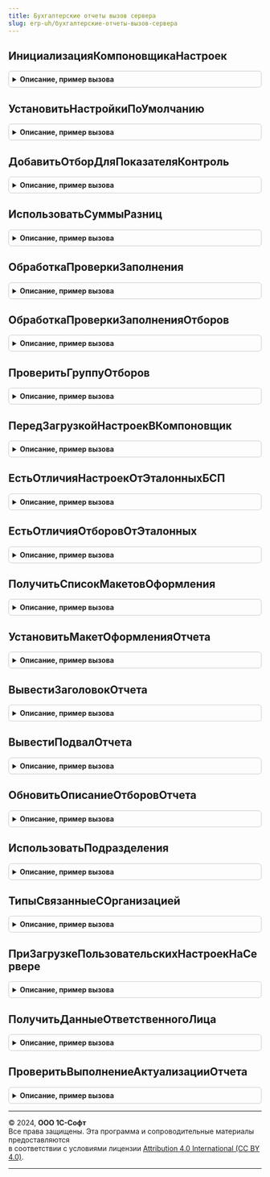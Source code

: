 ```yaml
---
title: Бухгалтерские отчеты вызов сервера
slug: erp-uh/бухгалтерские-отчеты-вызов-сервера
---
```



## ИнициализацияКомпоновщикаНастроек
<details style="margin: 1em 0; padding: 0.5em; border: 1px solid #ccc; border-radius: 6px;">

<summary style="font-weight: bold; cursor: pointer;">Описание, пример вызова</summary>

```bsl

// Инициализирует компоновщик настроек отчета.
//
// Параметры:
//	Форма - ФормаКлиентскогоПриложения - Форма отчета.
//	ОрганизацияИзменилась - Булево - При вызове инициализации из-за изменения организации необходимо передать Истина.
//	ИмяВариантаНастроек - Строка - Имя варианта настроек.
//
Процедура ИнициализацияКомпоновщикаНастроек(Форма, ОрганизацияИзменилась = Ложь, ИмяВариантаНастроек = "") Экспорт
```

Пример вызова
```bsl
БухгалтерскиеОтчетыВызовСервера.ИнициализацияКомпоновщикаНастроек(Форма, ОрганизацияИзменилась, ИмяВариантаНастроек);
```
</details>

## УстановитьНастройкиПоУмолчанию
<details style="margin: 1em 0; padding: 0.5em; border: 1px solid #ccc; border-radius: 6px;">

<summary style="font-weight: bold; cursor: pointer;">Описание, пример вызова</summary>

```bsl

// Устанавливает для отчета настройки по умолчанию.
//
// Параметры:
//	ФормаОтчета - ФормаКлиентскогоПриложения - Форма отчета.
//
Процедура УстановитьНастройкиПоУмолчанию(ФормаОтчета) Экспорт
```

Пример вызова
```bsl
БухгалтерскиеОтчетыВызовСервера.УстановитьНастройкиПоУмолчанию(ФормаОтчета) 
```
</details>

## ДобавитьОтборДляПоказателяКонтроль
<details style="margin: 1em 0; padding: 0.5em; border: 1px solid #ccc; border-radius: 6px;">

<summary style="font-weight: bold; cursor: pointer;">Описание, пример вызова</summary>

```bsl

//++ НЕ УТ

// Устанавливает отбор по показателю "Контроль".
//
// Параметры:
//	ПараметрыОтчета - Структура - Содержит ключи вида "ПоказательБУ", "ПоказательНУ" и др.
//	КомпоновщикНастроек - КомпоновщикНастроекКомпоновкиДанных - Компоновщик настроек СКД.
//	ВПользовательскиеНастройки - Булево - Определяет место добавления отбора.
//		Если Истина, то в пользовательские настройки, иначе - в обычные.
//
Процедура ДобавитьОтборДляПоказателяКонтроль(ПараметрыОтчета, КомпоновщикНастроек, ВПользовательскиеНастройки = Истина) Экспорт
```

Пример вызова
```bsl
БухгалтерскиеОтчетыВызовСервера.ДобавитьОтборДляПоказателяКонтроль(ПараметрыОтчета, КомпоновщикНастроек, ВПользовательскиеНастройки);
```
</details>

## ИспользоватьСуммыРазниц
<details style="margin: 1em 0; padding: 0.5em; border: 1px solid #ccc; border-radius: 6px;">

<summary style="font-weight: bold; cursor: pointer;">Описание, пример вызова</summary>

```bsl

// Определяет, используются ли в периоде отчета (на дату начала или окончания периода) показатели сумм разниц по ПБУ 18.
//
// Параметры:
//  Организация   - СправочникСсылка.Организации
//  НачалоПериода - Дата
//  КонецПериода  - Дата
//
// Возвращаемое значение:
//  Булево - Истина, если показатели сумм разниц следует использовать в отчете.
//
Функция ИспользоватьСуммыРазниц(Организация, НачалоПериода, КонецПериода) Экспорт
```

Пример вызова
```bsl
Результат = БухгалтерскиеОтчетыВызовСервера.ИспользоватьСуммыРазниц(Организация, НачалоПериода, КонецПериода) 
```
</details>

## ОбработкаПроверкиЗаполнения
<details style="margin: 1em 0; padding: 0.5em; border: 1px solid #ccc; border-radius: 6px;">

<summary style="font-weight: bold; cursor: pointer;">Описание, пример вызова</summary>

```bsl

// Выполняет проверку заполнения настроек отчета перед формированием.
//
// Параметры:
//	ОтчетОбъект - ОтчетОбъект.* - Проверяемый отчет.
//	Отказ - Булево - Истина, если проверка не прошла.
//	Проверки - Структура - Описание проверок. Содержит ключи:
//		* КорректностьПериода - Булево - Признак проверки периода отчета.
//		* ВыборПоказателя - Булево - Признак необходимости проверять выбранные показатели отчета.
//		* СписокВидовСубконто - Булево - Признак проверки количества выбранных видов субконто.
//
Процедура ОбработкаПроверкиЗаполнения(ОтчетОбъект, Отказ, Проверки = Неопределено) Экспорт
```

Пример вызова
```bsl
БухгалтерскиеОтчетыВызовСервера.ОбработкаПроверкиЗаполнения(ОтчетОбъект, Отказ, Проверки);
```
</details>

## ОбработкаПроверкиЗаполненияОтборов
<details style="margin: 1em 0; padding: 0.5em; border: 1px solid #ccc; border-radius: 6px;">

<summary style="font-weight: bold; cursor: pointer;">Описание, пример вызова</summary>

```bsl

// Выполняет проверку заполнения отборов для отчетов, содежащих дополнительные наборы данных по ОС, НМА или физлицам.
//
// Параметры:
//	ОтчетОбъект   - ОтчетОбъект - проверяемый отчет.
//	Отказ         - Булево - Истина, если проверка не прошла.
//
Процедура ОбработкаПроверкиЗаполненияОтборов(ОтчетОбъект, Отказ) Экспорт
```

Пример вызова
```bsl
БухгалтерскиеОтчетыВызовСервера.ОбработкаПроверкиЗаполненияОтборов(ОтчетОбъект, Отказ) 
```
</details>

## ПроверитьГруппуОтборов
<details style="margin: 1em 0; padding: 0.5em; border: 1px solid #ccc; border-radius: 6px;">

<summary style="font-weight: bold; cursor: pointer;">Описание, пример вызова</summary>

```bsl

Процедура ПроверитьГруппуОтборов(ОтборыГруппировки, ЕстьРеквизитСубконто1, ЕстьИноеПоле) Экспорт
```

Пример вызова
```bsl
БухгалтерскиеОтчетыВызовСервера.ПроверитьГруппуОтборов(ОтборыГруппировки, ЕстьРеквизитСубконто1, ЕстьИноеПоле));
```
</details>

## ПередЗагрузкойНастроекВКомпоновщик
<details style="margin: 1em 0; padding: 0.5em; border: 1px solid #ccc; border-radius: 6px;">

<summary style="font-weight: bold; cursor: pointer;">Описание, пример вызова</summary>

```bsl

// Вызывается из обработчика события "ПередЗагрузкойНастроекВКомпоновщик" при инициализации варианта отчета средствами БСП.
//
// Параметры:
//  ОтчетОбъект - ОтчетОбъект - Объект отчета.
//  Контекст - Структура - Контекст инициализации варианта очтета.
//  КлючСхемы - Строка - Ключ схемы компоновки данных.
//  КлючВарианта - Строка - Ключ варианта отчета.
//  НовыеНастройкиКД - НастройкиКомпоновкиДанных - Настройки, с которыми будет выполнена инициализация варианта отчета.
//  НовыеПользовательскиеНастройкиКД - ПользовательскиеНастройкиКомпоновкиДанных - Настройки, с которыми будет выполнена инициализация варианта отчета.
//
Процедура ПередЗагрузкойНастроекВКомпоновщик(ОтчетОбъект, Контекст, КлючСхемы, КлючВарианта, НовыеНастройкиКД, НовыеПользовательскиеНастройкиКД) Экспорт
```

Пример вызова
```bsl
БухгалтерскиеОтчетыВызовСервера.ПередЗагрузкойНастроекВКомпоновщик(ОтчетОбъект, Контекст, КлючСхемы, КлючВарианта, НовыеНастройкиКД, НовыеПользовательскиеНастройкиКД) 
```
</details>

## ЕстьОтличияНастроекОтЭталонныхБСП
<details style="margin: 1em 0; padding: 0.5em; border: 1px solid #ccc; border-radius: 6px;">

<summary style="font-weight: bold; cursor: pointer;">Описание, пример вызова</summary>

```bsl

// Сравнивает настройки, которые передавались в отчет перед его открытием, и те, которые имеются в отчете после нажатия кнопки "Выгрузить".
// Для отчетов подсистемы ВариантыОтчетов из БСП.
//
// Параметры:
//  ПараметрыРежимаВыгрузки - Структура - см. БухгалтерскиеОтчеты.ЭталонныеПараметры().
//  КомпоновщикНастроек - КомпоновщикНастроекКомпоновкиДанных - текущие данные формы отчета.
//
// Возвращаемое значение:
//   Булево      - Истина = настройки были изменены; Ложь = настройки не изменялись.
//
Функция ЕстьОтличияНастроекОтЭталонныхБСП(ПараметрыРежимаВыгрузки, КомпоновщикНастроек) Экспорт
```

Пример вызова
```bsl
Результат = БухгалтерскиеОтчетыВызовСервера.ЕстьОтличияНастроекОтЭталонныхБСП(ПараметрыРежимаВыгрузки, КомпоновщикНастроек) 
```
</details>

## ЕстьОтличияОтборовОтЭталонных
<details style="margin: 1em 0; padding: 0.5em; border: 1px solid #ccc; border-radius: 6px;">

<summary style="font-weight: bold; cursor: pointer;">Описание, пример вызова</summary>

```bsl

// Сравнивает два набора элементов отбора по именам использованных в них полей.
//
// Параметры:
//  ЭталонныйОтбор - ОтборКомпоновкиДанных - отбор, с которым сравнивается.
//  ТекущийОтбор - ОтборКомпоновкиДанных - отбор, который сравнивается.
//
// Возвращаемое значение:
//   Булево      - Истина = отборы были изменены; Ложь = отборы не изменялись.
//
Функция ЕстьОтличияОтборовОтЭталонных(Знач ЭталонныйОтбор, Знач ТекущийОтбор) Экспорт
```

Пример вызова
```bsl
Результат = БухгалтерскиеОтчетыВызовСервера.ЕстьОтличияОтборовОтЭталонных(ЭталонныйОтбор, ТекущийОтбор) 
```
</details>

## ПолучитьСписокМакетовОформления
<details style="margin: 1em 0; padding: 0.5em; border: 1px solid #ccc; border-radius: 6px;">

<summary style="font-weight: bold; cursor: pointer;">Описание, пример вызова</summary>

```bsl

// Возвращает список имен макетов оформления отчета.
//
// Возвращаемое значение:
//	СписокЗначений - Содержит строки с именами макетов оформления.
//
Функция ПолучитьСписокМакетовОформления() Экспорт
```

Пример вызова
```bsl
Результат = БухгалтерскиеОтчетыВызовСервера.ПолучитьСписокМакетовОформления() 
```
</details>

## УстановитьМакетОформленияОтчета
<details style="margin: 1em 0; padding: 0.5em; border: 1px solid #ccc; border-radius: 6px;">

<summary style="font-weight: bold; cursor: pointer;">Описание, пример вызова</summary>

```bsl

// Устанавливает макет оформления отчета.
//
// Параметры:
//	ПараметрыОтчета - Структура - Содержит ключи:
//		* МакетОформления - Строка - Имя макета оформления.
//	НастройкаКомпоновкиДанных - КомпоновщикНастроекКомпоновкиДанных - Компоновщик настроек СКД.
//
Процедура УстановитьМакетОформленияОтчета(ПараметрыОтчета, НастройкаКомпоновкиДанных) Экспорт
```

Пример вызова
```bsl
БухгалтерскиеОтчетыВызовСервера.УстановитьМакетОформленияОтчета(ПараметрыОтчета, НастройкаКомпоновкиДанных) 
```
</details>

## ВывестиЗаголовокОтчета
<details style="margin: 1em 0; padding: 0.5em; border: 1px solid #ccc; border-radius: 6px;">

<summary style="font-weight: bold; cursor: pointer;">Описание, пример вызова</summary>

```bsl

// Выводит заголовок отчета в общем формате, без своего формата строк.
// Установленный собственный формат строк позволяет повысить визуальную привлекательность отчета на печати
// или на экране в программе, но некрасиво экспортируется в некоторые другие программы работы с электронными
// таблицами, что затрудняет аналитическую работу с данными отчета.
//
// Параметры:
//	ПараметрыОтчета - Структура - Содержит ключи:
//		* Организация - СправочникСсылка.Организации - Организация, по которой формируется отчет.
//		* ВключатьОбособленныеПодразделения - Булево - Признак вывод данным по обособленным подразделениям.
//		* ИдентификаторОтчета - Строка - Имя отчета.
//		* НаборПоказателей - Массив - Массив строк с именам выводимых показателей отчета (опционально).
//		* Подразделение - СправочникСсылка.ПодразделенияОрганизаций - Подразделение, по которому выводятся данные (опционально).
//		* ВыводитьЕдиницуИзмерения - Булево - Признак необходимости вывода единицы измерения (опционально).
//	КомпоновщикНастроек - КомпоновщикНастроекКомпоновкиДанных - Компоновщик настроек СКД.
//	Результат - ТабличныйДокумент - Результат формирования отчета.
//
Процедура ВывестиЗаголовокОтчета(ПараметрыОтчета, КомпоновщикНастроек, Результат) Экспорт
```

Пример вызова
```bsl
БухгалтерскиеОтчетыВызовСервера.ВывестиЗаголовокОтчета(ПараметрыОтчета, КомпоновщикНастроек, Результат) 
```
</details>

## ВывестиПодвалОтчета
<details style="margin: 1em 0; padding: 0.5em; border: 1px solid #ccc; border-radius: 6px;">

<summary style="font-weight: bold; cursor: pointer;">Описание, пример вызова</summary>

```bsl

// Выводит подвал отчета в общем формате, без своего формата строк, с автоматическим расположением содержимого
// в колонках в зависимости от их ширины.
// Установленный собственный формат строк позволяет повысить визуальную привлекательность отчета на печати
// или на экране в программе, но некрасиво экспортируется в некоторые другие программы работы с электронными
// таблицами, что затрудняет аналитическую работу с данными отчета.
//
// Параметры:
//	ПараметрыОтчета - Структура - Содержит ключи:
//		* ОтветственноеЛицо - Перечисления.ОтветственныеЛицаОрганизаций - Вид ответственного лица.
//	Результат - ТабличныйДокумент - Результат формирования отчета.
//
Процедура ВывестиПодвалОтчета(ПараметрыОтчета, Результат) Экспорт
```

Пример вызова
```bsl
БухгалтерскиеОтчетыВызовСервера.ВывестиПодвалОтчета(ПараметрыОтчета, Результат) 
```
</details>

## ОбновитьОписаниеОтборовОтчета
<details style="margin: 1em 0; padding: 0.5em; border: 1px solid #ccc; border-radius: 6px;">

<summary style="font-weight: bold; cursor: pointer;">Описание, пример вызова</summary>

```bsl

// Заменяет представление отборов, отображаемое в поле табличного документа до первого заполнения отчета.
//
// Параметры:
//  Форма        - ФормаКлиентскогоПриложения - содержит реквизиты Отчет и Результат.
//
Процедура ОбновитьОписаниеОтборовОтчета(Форма) Экспорт
```

Пример вызова
```bsl
БухгалтерскиеОтчетыВызовСервера.ОбновитьОписаниеОтборовОтчета(Форма) 
```
</details>

## ИспользоватьПодразделения
<details style="margin: 1em 0; padding: 0.5em; border: 1px solid #ccc; border-radius: 6px;">

<summary style="font-weight: bold; cursor: pointer;">Описание, пример вызова</summary>

```bsl

// Возвращает признак использования подразделений.
//
// Возвращаемое значение:
//	Булево - Истина, если подразделения используются, иначе Ложь.
//
Функция ИспользоватьПодразделения() Экспорт
```

Пример вызова
```bsl
Результат = БухгалтерскиеОтчетыВызовСервера.ИспользоватьПодразделения() 
```
</details>

## ТипыСвязанныеСОрганизацией
<details style="margin: 1em 0; padding: 0.5em; border: 1px solid #ccc; border-radius: 6px;">

<summary style="font-weight: bold; cursor: pointer;">Описание, пример вызова</summary>

```bsl

// Возвращает описание типов со справочниками, имеющими владельца организацию.
//
// Возвращаемое значение:
//	ОписаниеТипов - Содержит типы справочников, имеющими владельца организацию.
//
Функция ТипыСвязанныеСОрганизацией() Экспорт
```

Пример вызова
```bsl
Результат = БухгалтерскиеОтчетыВызовСервера.ТипыСвязанныеСОрганизацией() 
```
</details>

## ПриЗагрузкеПользовательскихНастроекНаСервере
<details style="margin: 1em 0; padding: 0.5em; border: 1px solid #ccc; border-radius: 6px;">

<summary style="font-weight: bold; cursor: pointer;">Описание, пример вызова</summary>

```bsl

// Вызывается из обработчика события "ПриЗагрузкеПользовательскихНастроекНаСервере" формы отчета.
//
// Параметры:
//	ФормаОтчета - ФормаКлиентскогоПриложения - Форма отчета.
//	Настройки - ПользовательскиеНастройкиКомпоновкиДанных - Сохраняемые настройки.
//	ЗагружатьТолькоРеквизиты - Булево - Признак загрузки только значений реквизитов отчета без настроек СКД.
//
Процедура ПриЗагрузкеПользовательскихНастроекНаСервере(ФормаОтчета, Настройки, ЗагружатьТолькоРеквизиты = Ложь) Экспорт
```

Пример вызова
```bsl
БухгалтерскиеОтчетыВызовСервера.ПриЗагрузкеПользовательскихНастроекНаСервере(ФормаОтчета, Настройки, ЗагружатьТолькоРеквизиты);
```
</details>

## ПолучитьДанныеОтветственногоЛица
<details style="margin: 1em 0; padding: 0.5em; border: 1px solid #ccc; border-radius: 6px;">

<summary style="font-weight: bold; cursor: pointer;">Описание, пример вызова</summary>

```bsl

// Возвращает данные ответственного лица для подписи в отчете.
//
// Параметры:
//	Параметры - Структура - Настройки формирования отчета, содержит ключи:
//		* Организация - СправочникСсылка.Организации - Организация, по которой формируется отчет.
//		* ОтветственноеЛицо - Перечисления.ОтветственныеЛицаОрганизаций - Вид ответственного лица.
//		* Период - Дата - Период формирования отчета (опционально).
//		* КонецПериода - Дата - Конец периода формирования отчета (опционально).
//
// Возвращаемое значение:
//	Структура - Содержит ключи:
//		* Должность - Строка - Должность ответственного лица.
//		* РасшифровкаПодписи - Строка - Фамилия и инициалы ответственного лица.
//
Функция ПолучитьДанныеОтветственногоЛица(Параметры) Экспорт
```

Пример вызова
```bsl
Результат = БухгалтерскиеОтчетыВызовСервера.ПолучитьДанныеОтветственногоЛица(Параметры) 
```
</details>

## ПроверитьВыполнениеАктуализацииОтчета
<details style="margin: 1em 0; padding: 0.5em; border: 1px solid #ccc; border-radius: 6px;">

<summary style="font-weight: bold; cursor: pointer;">Описание, пример вызова</summary>

```bsl

// Проверяет завершение актуализации для формы отчета.
//
// Параметры:
//	ПараметрыПроверки - Структура - параметры выполнения фонового задания, см. БухгалтерскиеОтчетыКлиентСервер.ИнициализироватьПараметрыПроверкиАктуальности();
//	ДанныеАктуализации - Структура - данные актуализации отчета, служит для последующего изменения данных формы отчета:
//			* ИдентификаторЗаданияАктуализации - Строка - идентификатор выполняемого задания актуализации;
//			* АдресХранилищаАктуализации - Строка - адрес хранения данных выполненного задания актуализации отчета;
//	ЗапускАктуализацииЕслиНеЗапущено - Булево - признак выполнения проверки актуализации,
//		если установлен, тогда если расчет закрытия месяца не выполняется, будет запущено задание проверки актуальности.
//
Процедура ПроверитьВыполнениеАктуализацииОтчета(ПараметрыПроверки, ДанныеАктуализации, ЗапускАктуализацииЕслиНеЗапущено = Ложь) Экспорт
```

Пример вызова
```bsl
БухгалтерскиеОтчетыВызовСервера.ПроверитьВыполнениеАктуализацииОтчета(ПараметрыПроверки, ДанныеАктуализации, ЗапускАктуализацииЕслиНеЗапущено);
```
</details>

---

© 2024, **ООО 1С-Софт**  
Все права защищены. Эта программа и сопроводительные материалы предоставляются  
в соответствии с условиями лицензии [Attribution 4.0 International (CC BY 4.0)](https://creativecommons.org/licenses/by/4.0/legalcode).

---
